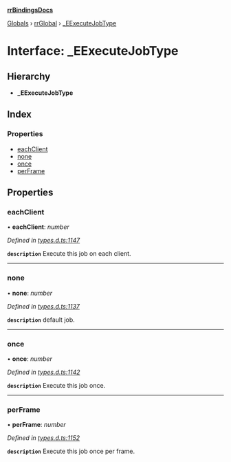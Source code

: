 **[rrBindingsDocs](../README.md)**

[Globals](../README.md) › [rrGlobal](../modules/rrglobal.md) › [_EExecuteJobType](rrglobal._eexecutejobtype.md)

# Interface: _EExecuteJobType

## Hierarchy

* **_EExecuteJobType**

## Index

### Properties

* [eachClient](rrglobal._eexecutejobtype.md#eachclient)
* [none](rrglobal._eexecutejobtype.md#none)
* [once](rrglobal._eexecutejobtype.md#once)
* [perFrame](rrglobal._eexecutejobtype.md#perframe)

## Properties

###  eachClient

• **eachClient**: *number*

*Defined in [types.d.ts:1147](https://github.com/Novalis15/rrBindings/blob/33d8d78/nodeJS/lx64/v6/types.d.ts#L1147)*

**`description`** Execute this job on each client.

___

###  none

• **none**: *number*

*Defined in [types.d.ts:1137](https://github.com/Novalis15/rrBindings/blob/33d8d78/nodeJS/lx64/v6/types.d.ts#L1137)*

**`description`** default job.

___

###  once

• **once**: *number*

*Defined in [types.d.ts:1142](https://github.com/Novalis15/rrBindings/blob/33d8d78/nodeJS/lx64/v6/types.d.ts#L1142)*

**`description`** Execute this job once.

___

###  perFrame

• **perFrame**: *number*

*Defined in [types.d.ts:1152](https://github.com/Novalis15/rrBindings/blob/33d8d78/nodeJS/lx64/v6/types.d.ts#L1152)*

**`description`** Execute this job once per frame.